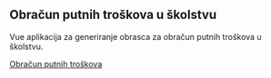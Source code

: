 ## Obračun putnih troškova u školstvu

Vue aplikacija za generiranje obrasca za obračun putnih troškova u školstvu.

[Obračun putnih troškova](https://www.h00s.com/putni)
